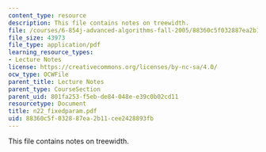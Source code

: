 ```yaml
---
content_type: resource
description: This file contains notes on treewidth.
file: /courses/6-854j-advanced-algorithms-fall-2005/88360c5f032887ea2b11cee2428893fb_n22_fixedparam.pdf
file_size: 43973
file_type: application/pdf
learning_resource_types:
- Lecture Notes
license: https://creativecommons.org/licenses/by-nc-sa/4.0/
ocw_type: OCWFile
parent_title: Lecture Notes
parent_type: CourseSection
parent_uid: 801fa253-f5eb-de84-048e-e39c0b02cd11
resourcetype: Document
title: n22_fixedparam.pdf
uid: 88360c5f-0328-87ea-2b11-cee2428893fb
---
```

This file contains notes on treewidth.